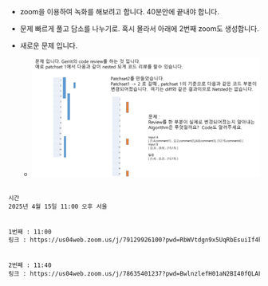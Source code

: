 - zoom을 이용하여 녹화를 해보려고 합니다. 40분안에 끝내야 합니다.
- 문제 빠르게 풀고 담소를 나누기로.  혹시 몰라서 아래에 2번째 zoom도 생성합니다.

- 새로운 문제 입니다.
  - ![](./code-review.png)

```txt

시간
2025년 4월 15일 11:00 오후 서울


1번째 : 11:00
링크 : https://us04web.zoom.us/j/79129926100?pwd=RbWVtdgn9x5UqRbEsuiIf4buOYMKam.1


2번째 : 11:40
링크 : https://us04web.zoom.us/j/78635401237?pwd=BwlnzlefH01aN2BI40fQLALQiiTgki.1

```
